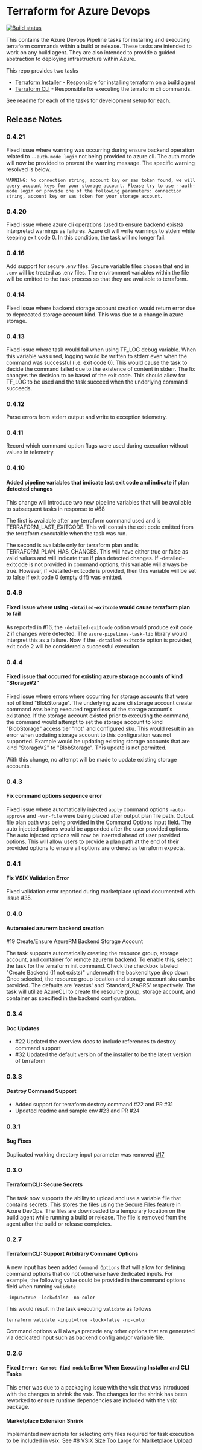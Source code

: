 # Terraform for Azure Devops

[![Build status](https://dev.azure.com/chzipp/azure-pipelines-tasks-terraform/_apis/build/status/azure-pipelines-tasks-terraform)](https://dev.azure.com/chzipp/azure-pipelines-tasks-terraform/_build/latest?definitionId=2)

This contains the Azure Devops Pipeline tasks for installing and executing terraform commands within a build or release. These tasks are intended to work on any build agent. They are also intended to provide a guided abstraction to deploying infrastructure within Azure.

This repo provides two tasks
- [Terraform Installer](TerraformInstaller#readme) - Responsible for installing terraform on a build agent
- [Terraform CLI](TerraformCLI#readme) - Responsible for executing the terraform cli commands.

See readme for each of the tasks for development setup for each.

## Release Notes

### 0.4.21

Fixed issue where warning was occurring during ensure backend operation related to `--auth-mode login` not being provided to azure cli. The auth mode will now be provided to prevent the warning message. The specific warning resolved is below.

```text
WARNING: No connection string, account key or sas token found, we will query account keys for your storage account. Please try to use --auth-mode login or provide one of the following parameters: connection string, account key or sas token for your storage account.
```

### 0.4.20

Fixed issue where azure cli operations (used to ensure backend exists) interpreted warnings as failures. Azure cli will write warnings to stderr while keeping exit code 0. In this condition, the task will no longer fail.

### 0.4.16

Add support for secure .env files. Secure variable files chosen that end in `.env` will be treated as .env files. The environment variables within the file will be emitted to the task process so that they are available to terraform.

### 0.4.14

Fixed issue where backend storage account creation would return error due to deprecated storage account kind. This was due to a change in azure storage.

### 0.4.13

Fixed issue where task would fail when using TF_LOG debug variable. When this variable was used, logging would be written to stderr even when the command was successful (i.e. exit code 0). This would cause the task to decide the command failed due to the existence of content in stderr. The fix changes the decision to be based of the exit code. This should allow for TF_LOG to be used and the task succeed when the underlying command succeeds.

### 0.4.12

Parse errors from stderr output and write to exception telemetry.

### 0.4.11

Record which command option flags were used during execution without values in telemetry.

### 0.4.10

#### Added pipeline variables that indicate last exit code and indicate if plan detected changes

This change will introduce two new pipeline variables that will be available to subsequent tasks in response to #68

The first is available after any terraform command used and is TERRAFORM_LAST_EXITCODE. This will contain the exit code emitted from the terraform executable when the task was run.

The second is available only for terraform plan and is TERRAFORM_PLAN_HAS_CHANGES. This will have either true or false as valid values and will indicate true if plan detected changes. If -detailed-exitcode is not provided in command options, this variable will always be true. However, if -detailed-exitcode is provided, then this variable will be set to false if exit code 0 (empty diff) was emitted.

### 0.4.9

#### Fixed issue where using `-detailed-exitcode` would cause terraform plan to fail

As reported in #16, the `-detailed-exitcode` option would produce exit code 2 if changes were detected. The `azure-pipelines-task-lib` library would interpret this as a failure. Now if the `-detailed-exitcode` option is provided, exit code 2 will be considered a successful execution.

### 0.4.4

#### Fixed issue that occurred for existing azure storage accounts of kind "StorageV2"

Fixed issue where errors where occurring for storage accounts that were not of kind "BlobStorage". The underlying azure cli storage account create command was being executed regardless of the storage account's existance. If the storage account existed prior to executing the command, the command would attempt to set the storage account to kind "BlobStorage" access tier "hot" and configured sku. This would result in an error when updating storage account to this configuration was not supported. Example would be updating existing storage accounts that are kind "StorageV2" to "BlobStorage". This update is not permitted.

With this change, no attempt will be made to update existing storage accounts.

### 0.4.3

#### Fix command options sequence error

Fixed issue where automatically injected `apply` command options `-auto-approve` and `-var-file` were being placed after output plan file path. Output file plan path was being provided in the Command Options input field. The auto injected options would be appended after the user provided options. The auto injected options will now be inserted ahead of user provided options. This will allow users to provide a plan path at the end of their provided options to ensure all options are ordered as terraform expects.

### 0.4.1

#### Fix VSIX Validation Error

Fixed validation error reported during marketplace upload documented with issue #35.

### 0.4.0

#### Automated azurerm backend creation

#19 Create/Ensure AzureRM Backend Storage Account

The task supports automatically creating the resource group, storage account, and container for remote azurerm backend. To enable this, select the task for the terraform init command. Check the checkbox labeled "Create Backend (If not exists)" underneath the backend type drop down. Once selected, the resource group location and storage account sku can be provided. The defaults are 'eastus' and 'Standard_RAGRS' respectively. The task will utilize AzureCLI to create the resource group, storage account, and container as specified in the backend configuration.

### 0.3.4

#### Doc Updates

- #22 Updated the overview docs to include references to destroy command support
- #32 Updated the default version of the installer to be the latest version of terraform

### 0.3.3

#### Destroy Command Support

- Added support for terraform destroy command #22 and PR #31
- Updated readme and sample env #23 and PR #24

### 0.3.1

#### Bug Fixes
Duplicated working directory input parameter was removed [#17](https://github.com/charleszipp/azure-pipelines-tasks-terraform/issues/17)

### 0.3.0

#### TerraformCLI: Secure Secrets
The task now supports the ability to upload and use a variable file that contains secrets. This stores the files using the [Secure Files](https://docs.microsoft.com/en-us/azure/devops/pipelines/library/secure-files?view=vsts) feature in Azure DevOps. The files are downloaded to a temporary location on the build agent while running a build or release. The file is removed from the agent after the build or release completes.

### 0.2.7

#### TerraformCLI: Support Arbitrary Command Options 
A new input has been added `Command Options` that will allow for defining command options that do not otherwise have dedicated inputs. For example, the following value could be provided in the command options field when running `validate`
```
-input=true -lock=false -no-color
```
This would result in the task executing `validate` as follows
```
terraform validate -input=true -lock=false -no-color
```
Command options will always precede any other options that are generated via dedicated input such as backend config and/or variable file. 

### 0.2.6

#### Fixed `Error: Cannot find module` Error When Executing Installer and CLI Tasks
This error was due to a packaging issue with the vsix that was introduced with the changes to shrink the vsix. The changes for the shrink has been reworked to ensure runtime dependencies are included with the vsix package.

#### Marketplace Extension Shrink
Implemented new scripts for selecting only files required for task execution to be included in vsix. See [#8 VSIX Size Too Large for Marketplace Upload](https://github.com/charleszipp/azure-pipelines-tasks-terraform/pull/9)


